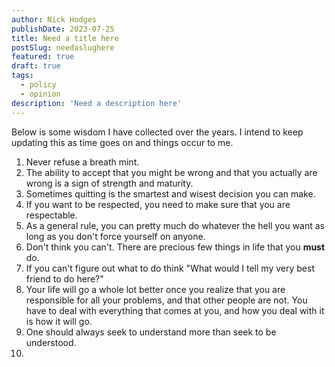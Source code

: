 ```yaml
---
author: Nick Hodges
publishDate: 2023-07-25
title: Need a title here
postSlug: needaslughere
featured: true
draft: true
tags:
  - policy
  - opinion
description: 'Need a description here'
---
```


Below is some wisdom I have collected over the years. I intend to keep updating this as time goes on and things occur to me.

1. Never refuse a breath mint.
2. The ability to accept that you might be wrong and that you actually are wrong is a sign of strength and maturity.
3. Sometimes quitting is the smartest and wisest decision you can make.
4. If you want to be respected, you need to make sure that you are respectable.
5. As a general rule, you can pretty much do whatever the hell you want as long as you don't force yourself on anyone.
6. Don't think you can't. There are precious few things in life that you **must** do.
7. If you can't figure out what to do think "What would I tell my very best friend to do here?"
8. Your life will go a whole lot better once you realize that you are responsible for all your problems, and that other people are not. You have to deal with everything that comes at you, and how you deal with it is how it will go.
9. One should always seek to understand more than seek to be understood.
10.
